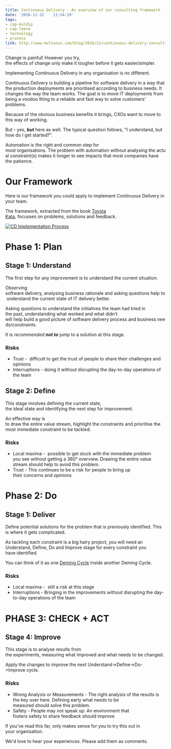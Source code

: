 ```yaml
---
title: Continuous Delivery - An overview of our consulting framework
date: '2016-11-22	 11:54:19'
tags:
- cap-kuldip
- cap-leena
- technology
- process
link: http://www.multunus.com/blog/2016/11/continuous-delivery-consulting-framework
---
```

Change is painful! However you try, the effects of change only make it tougher before it gets easier/simpler. 

Implementing Continuous Delivery in any organisation is no different.

Continuous Delivery is building a pipeline for software delivery in a way that the production deployments are prioritised according to business needs. It changes the way the team works. The goal is to move IT deployments from being a voodoo thing to a reliable and fast way to solve customers' problems.

Because of the obvious business benefits it brings, CXOs want to move to this way of working.

But - yes, ***but*** here as well. The typical question follows, "I understand, but how do I get started?".

Automation is the right and common step for most organisations. The problem with automation without analysing the actual constraint(s) makes it longer to see impacts that most companies have the patience.

Our Framework
=============

Here is our framework you could apply to implement Continuous Delivery in your team.

The framework, extracted from the book [Toyota Kata](https://www.amazon.com/Toyota-Kata-Managing-Improvement-Adaptiveness/dp/0071635238), focusses on problems, solutions and feedback.

[![CD Implementation Process](http://www.multunus.com/wp-content/uploads/2016/11/CD-Implementation-Process-1.png)](http://www.multunus.com/wp-content/uploads/2016/11/CD-Implementation-Process-1.png)

Phase 1: Plan
=============

Stage 1: Understand
-------------------

The first step for any improvement is to understand the current situation.

Observing software delivery, analysing business rationale and asking questions help to understand the current state of IT delivery better.

Asking questions to understand the initiatives the team had tried in the past, understanding what worked and what didn't will help build a good picture of software delivery process and business needs/constraints.

It is *recommended* ***not to*** jump to a solution at this stage.  

### Risks

-   Trust -  difficult to get the trust of people to share their challenges and opinions
-   Interruptions - doing it without disrupting the day-to-day operations of the team

Stage 2: Define
---------------

This stage involves defining the current state, the ideal state and identifying the next step for improvement. 

An effective way is to draw the entire value stream, highlight the constraints and prioritise the most immediate constraint to be tackled.

### Risks

-   Local maxima -  possible to get stuck with the immediate problem you see without getting a 360° overview. Drawing the entire value stream should help to avoid this problem.
-   Trust - This continues to be a risk for people to bring up their concerns and opinions

Phase 2: Do
===========

Stage 1: Deliver
----------------

Define potential solutions for the problem that is previously identified. This is where it gets complicated.

As tackling each constraint is a big hairy project, you will need an Understand, Define, Do and Improve stage for every constraint you have identified.  

You can think of it as one [Deming Cycle](https://www.isixsigma.com/dictionary/deming-cycle-pdca/) inside another Deming Cycle.

### Risks

-   Local maxima -  still a risk at this stage
-   Interruptions - Bringing in the improvements without disrupting the day-to-day operations of the team

PHASE 3: CHECK + ACT
====================

Stage 4: Improve
----------------

This stage is to analyse results from the experiments, measuring what improved and what needs to be changed.

Apply the changes to improve the next Understand->Define->Do->Improve cycle.

### Risks

-   Wrong Analysis or Measurements - The right analysis of the results is the key over here. Defining early what needs to be measured should solve this problem.
-   Safety - People may not speak up: An environment that fosters safety to share feedback should improve

If you've read this far, only makes sense for you to try this out in your organisation.

We'd love to hear your experiences. Please add them as comments.
